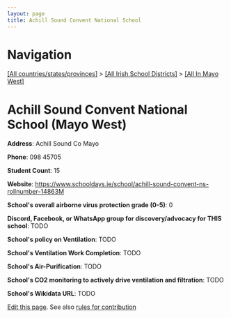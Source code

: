```yaml
---
layout: page
title: Achill Sound Convent National School
---
```

# Navigation

[[All countries/states/provinces]](../../..) > [[All Irish School Districts]](../..) > [[All In Mayo West]](..)

# Achill Sound Convent National School (Mayo West)

**Address**: Achill Sound Co Mayo

**Phone**: 098 45705

**Student Count**: 15

**Website**: <https://www.schooldays.ie/school/achill-sound-convent-ns-rollnumber-14863M>

**School's overall airborne virus protection grade (0-5)**: 0

**Discord, Facebook, or WhatsApp group for discovery/advocacy for THIS school**: TODO

**School's policy on Ventilation**: TODO

**School's Ventilation Work Completion**: TODO

**School's Air-Purification**: TODO

**School's CO2 monitoring to actively drive ventilation and filtration**: TODO

**School's Wikidata URL**: TODO


[Edit this page](https://github.com/ventilate-schools/Ireland/edit/main/./Mayo_West/Achill_Sound_Convent_National_School.md). See also [rules for contribution](../../../contribution-rules/)